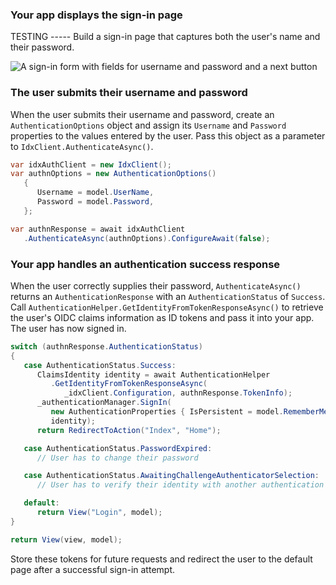 ### Your app displays the sign-in page

TESTING ----- Build a sign-in page that captures both the user's name and their password.

<div class="half wireframe-border">

![A sign-in form with fields for username and password and a next button](/img/wireframes/sign-in-form-username-password.png)

<!--

Source image: https://www.figma.com/file/YH5Zhzp66kGCglrXQUag2E/%F0%9F%93%8A-Updated-Diagrams-for-Dev-Docs?node-id=3398%3A36678&t=wzNwSZkdctajVush-1 sign-in-form-username-password
 -->

</div>

### The user submits their username and password

When the user submits their username and password, create an `AuthenticationOptions` object and assign its `Username` and `Password` properties to the values entered by the user. Pass this object as a parameter to `IdxClient.AuthenticateAsync()`.

```csharp
var idxAuthClient = new IdxClient();
var authnOptions = new AuthenticationOptions()
   {
      Username = model.UserName,
      Password = model.Password,
   };

var authnResponse = await idxAuthClient
   .AuthenticateAsync(authnOptions).ConfigureAwait(false);
```

### Your app handles an authentication success response

When the user correctly supplies their password, `AuthenticateAsync()` returns an `AuthenticationResponse` with an `AuthenticationStatus` of `Success`. Call `AuthenticationHelper.GetIdentityFromTokenResponseAsync()` to retrieve the user's OIDC claims information as ID tokens and pass it into your app. The user has now signed in.

```csharp
switch (authnResponse.AuthenticationStatus)
{
   case AuthenticationStatus.Success:
      ClaimsIdentity identity = await AuthenticationHelper
         .GetIdentityFromTokenResponseAsync(
            _idxClient.Configuration, authnResponse.TokenInfo);
      _authenticationManager.SignIn(
         new AuthenticationProperties { IsPersistent = model.RememberMe },
         identity);
      return RedirectToAction("Index", "Home");

   case AuthenticationStatus.PasswordExpired:
      // User has to change their password

   case AuthenticationStatus.AwaitingChallengeAuthenticatorSelection:
      // User has to verify their identity with another authentication factor

   default:
      return View("Login", model);
}

return View(view, model);
```

Store these tokens for future requests and redirect the user to the default page after a successful sign-in attempt.
